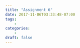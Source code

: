 ```yaml
---
title: "Assignment 6"
date: 2017-11-06T03:33:48-07:00
tags:
    -
categories:
    -
draft: false
---
```


